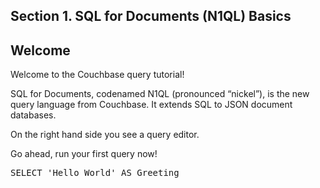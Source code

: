 ## <b>Section 1. SQL for Documents (N1QL) Basics</b>

## Welcome

Welcome to the Couchbase query tutorial!

SQL for Documents, codenamed N1QL (pronounced “nickel”), is the new
query language from Couchbase. It extends SQL to JSON document
databases.

On the right hand side you see a query editor.

Go ahead, run your first query now!

<pre id="example">
SELECT 'Hello World' AS Greeting
</pre>
